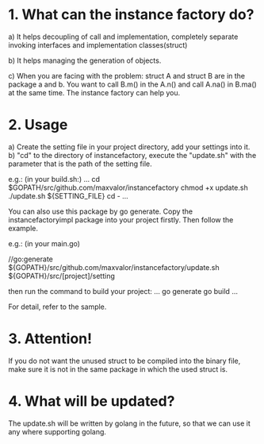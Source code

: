 # 1. What can the instance factory do?
a) It helps decoupling of call and implementation, completely separate invoking interfaces and implementation classes(struct)

b) It helps managing the generation of objects.

c) When you are facing with the problem: struct A and struct B are in the package a and b.
   You want to call B.m() in the A.n() and call A.na() in B.ma() at the same time. The instance factory can help you.

# 2. Usage
a) Create the setting file in your project directory, add your settings into it.
b) "cd" to the directory of instancefactory, execute the "update.sh" with the parameter that is the path of the setting file.

e.g.:
(in your build.sh:)
...
cd $GOPATH/src/github.com/maxvalor/instancefactory
chmod +x update.sh
./update.sh ${SETTING_FILE}
cd -
...

You can also use this package by go generate. Copy the instancefactoryimpl package into your project firstly. Then follow the example.

e.g.:
(in your main.go)

//go:generate ${GOPATH}/src/github.com/maxvalor/instancefactory/update.sh ${GOPATH}/src/[project]/setting

then run the command to build your project:
...
go generate
go build
...

For detail, refer to the sample.

# 3. Attention!
If you do not want the unused struct to be compiled into the binary file, make sure it is not in the same package in which
the used struct is.

# 4. What will be updated?
The update.sh will be written by golang in the future, so that we can use it any where supporting golang.


